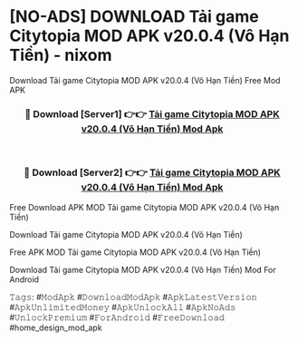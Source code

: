 # [NO-ADS] DOWNLOAD Tải game Citytopia MOD APK v20.0.4 (Vô Hạn Tiền) - nixom
Download Tải game Citytopia MOD APK v20.0.4 (Vô Hạn Tiền) Free Mod APK

<div align="center">
<h3>🔴 Download [Server1] 👉👉 <a href="https://apk-comot.site?title=Tải_game_Citytopia_MOD_APK_v20.0.4_(Vô_Hạn_Tiền)">Tải game Citytopia MOD APK v20.0.4 (Vô Hạn Tiền) Mod Apk</a></h3><br>

<h3>🔴 Download [Server2] 👉👉 <a href="https://apk-comot.site?title=Tải_game_Citytopia_MOD_APK_v20.0.4_(Vô_Hạn_Tiền)">Tải game Citytopia MOD APK v20.0.4 (Vô Hạn Tiền) Mod Apk</a></h3>
</div>


Free Download APK MOD Tải game Citytopia MOD APK v20.0.4 (Vô Hạn Tiền)

Download Tải game Citytopia MOD APK v20.0.4 (Vô Hạn Tiền) 

Free APK MOD Tải game Citytopia MOD APK v20.0.4 (Vô Hạn Tiền) 

Download Tải game Citytopia MOD APK v20.0.4 (Vô Hạn Tiền) Mod For Android

𝚃𝚊𝚐𝚜: #𝙼𝚘𝚍𝙰𝚙𝚔 #𝙳𝚘𝚠𝚗𝚕𝚘𝚊𝚍𝙼𝚘𝚍𝙰𝚙𝚔 #𝙰𝚙𝚔𝙻𝚊𝚝𝚎𝚜𝚝𝚅𝚎𝚛𝚜𝚒𝚘𝚗 #𝙰𝚙𝚔𝚄𝚗𝚕𝚒𝚖𝚒𝚝𝚎𝚍𝙼𝚘𝚗𝚎𝚢 #𝙰𝚙𝚔𝚄𝚗𝚕𝚘𝚌𝚔𝙰𝚕𝚕 #𝙰𝚙𝚔𝙽𝚘𝙰𝚍𝚜 #𝚄𝚗𝚕𝚘𝚌𝚔𝙿𝚛𝚎𝚖𝚒𝚞𝚖 #𝙵𝚘𝚛𝙰𝚗𝚍𝚛𝚘𝚒𝚍 #𝙵𝚛𝚎𝚎𝙳𝚘𝚠𝚗𝚕𝚘𝚊𝚍 #home_design_mod_apk